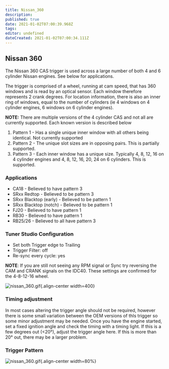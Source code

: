 ```yaml
---
title: Nissan_360
description: 
published: true
date: 2021-01-02T07:00:39.968Z
tags: 
editor: undefined
dateCreated: 2021-01-02T07:00:34.111Z
---
```


## Nissan 360

The Nissan 360 CAS trigger is used across a large number of both 4 and 6 cylinder Nissan engines. See below for applications.

The trigger is comprised of a wheel, running at cam speed, that has 360 windows and is read by an optical sensor. Each window therefore represents 2 crank degrees. For location information, there is also an inner ring of windows, equal to the number of cylinders (ie 4 windows on 4 cylinder engines, 6 windows on 6 cylinder engines).

**NOTE:** There are multiple versions of the 4 cylinder CAS and not all are currently supported. Each known version is described below

1. Pattern 1 - Has a single unique inner window with all others being identical. Not currently supported
2. Pattern 2 - The unique slot sizes are in opposing pairs. This is partially supported.
3. Pattern 3 - Each inner window has a unique size. Typically 4, 8, 12, 16 on 4 cylinder engines and 4, 8, 12, 16, 20, 24 on 6 cylinders. This is supported.

### Applications

- CA18 - Believed to have pattern 3
- SRxx Redtop - Believed to be pattern 3
- SRxx Blacktop (early) - Believed to be pattern 1
- SRxx Blacktop (notch) - Believed to be pattern 1
- FJ20 - Believed to have pattern 1
- RB30 - Believed to have pattern 1
- RB25/26 - Believed to all have pattern 3

### Tuner Studio Configuration

- Set both Trigger edge to Trailing
- Trigger Filter: off
- Re-sync every cycle: yes

**NOTE**: If you are still not seeing any RPM signal or Sync try reversing the CAM and CRANK signals on the IDC40. These settings are confirmed for the 4-8-12-16 wheel.

![nissan_360.gif](/img/decoders/nissan_360_settings.png){.align-center width=400}

### Timing adjustment

In most cases altering the trigger angle should not be required, however there is some small variation between the OEM versions of thIs trigger so some minor adjustment may be needed. Once you have the engine started, set a fixed ignition angle and check the timing with a timing light. If this is a few degrees out (&lt;20°), adjust the trigger angle here. If this is more than 20° out, there may be a larger problem.

### Trigger Pattern

![nissan_360.gif](/img/decoders/nissan_360.gif){.align-center width=80%}